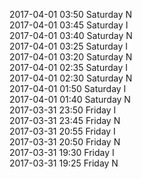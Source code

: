 2017-04-01 03:50 Saturday  N  
2017-04-01 03:45 Saturday  I  
2017-04-01 03:40 Saturday  N  
2017-04-01 03:25 Saturday  I  
2017-04-01 03:20 Saturday  N  
2017-04-01 02:35 Saturday  I  
2017-04-01 02:30 Saturday  N  
2017-04-01 01:50 Saturday  I  
2017-04-01 01:40 Saturday  N  
2017-03-31 23:50 Friday  I  
2017-03-31 23:45 Friday  N  
2017-03-31 20:55 Friday  I  
2017-03-31 20:50 Friday  N  
2017-03-31 19:30 Friday  I  
2017-03-31 19:25 Friday  N  
